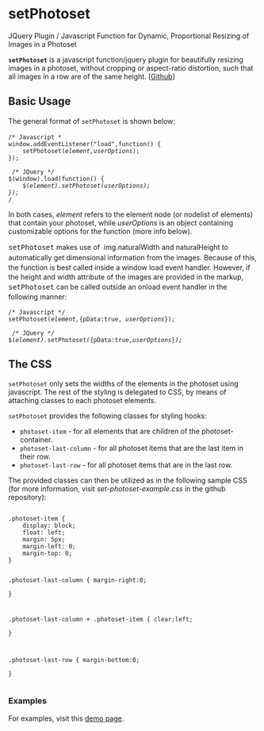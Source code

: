 <h1>setPhotoset</h1>
<p>JQuery Plugin / Javascript Function for Dynamic, Proportional Resizing of Images in a Photoset</p>
<p><strong><code>setPhotoset</code></strong> is a javascript function/jquery plugin for beautifully resizing images in a photoset, without cropping or aspect-ratio distortion, such that all images in a row are of the same height. [<a href="https://github.com/JZumun/setPhotoset"
    target="_blank">Github</a>]&nbsp;</p>
<h2><strong>Basic Usage</strong></h2>
<p><span style="line-height: 19.6000003814697px;"><span style="line-height: 19.6000003814697px;">The general format of&nbsp;</span><code style="line-height: 19.6000003814697px;">setPhotoset</code><span style="line-height: 19.6000003814697px;">&nbsp;is shown below:</span></span>
</p>
<pre><code>/* Javascript *<br />window.addEventListener("load",function() {<br />&nbsp;&nbsp;&nbsp;&nbsp;setPhotoset(<em>element,userOptions</em>);<br />});<br /><br /> /* JQuery */ <br />$(window).load(function() {<br />&nbsp;&nbsp;&nbsp;&nbsp;$(<em>element).setPhotoset(<em>userOptions</em>);<br />});<br /></em>/</code></pre>
<p>In both cases,&nbsp;<em>element&nbsp;</em>refers to the element node (or nodelist of elements) that contain your photoset, while&nbsp;<em>userOptions</em> is an object containing customizable options for the function (more info below).&nbsp;</p>
<p><span style="line-height: 19.6000003814697px; font-family: monospace;">setPhotoset</span><span style="line-height: 19.6000003814697px;">&nbsp;makes use of&nbsp;</span><span style="line-height: 19.6000003814697px;">&nbsp;img.naturalWidth and naturalHeight to automatically get dimensional information from the images. Because of this, the function is best called inside a window load event handler. However, if the height and width attribute of the images are provided in the markup,&nbsp;</span>
    <span style="line-height: 19.6000003814697px; font-family: monospace;">setPhotoset</span><span style="line-height: 19.6000003814697px;">&nbsp;</span><span style="line-height: 19.6000003814697px;">can be called outside an onload event handler in the following manner:</span>
</p>
<pre><code>/* Javascript */<br />setPhotoset(<em>element,</em>{pData:true,<em> userOptions</em>});<br /><br /> /* JQuery */ <br />$(<em>element).</em>setPhotoset<em>(</em>{pData:true,<em>userOptions</em>}<em>);</em></code></pre>
<h2>The CSS</h2>
<p><code>setPhotoset</code> only sets the widths of the elements in the photoset using javascript. The rest of the styling is delegated to CSS, by means of attaching classes to each photoset elements.</p>
<p><code>setPhotoset</code> provides the following classes for styling hooks:
<ul>
	<li><code>photoset-item</code> - for all elements that are children of the photoset-container.</li>
	<li><code>photoset-last-column</code> - for all photoset items that are the last item in their row.</li>
	<li><code>photoset-last-row</code> - for all photoset items that are in the last row.</li>
</ul>
</p>
<p>The provided classes can then be utilized as in the following sample CSS (for more information, visit <em>set-photoset-example.css</em> in the github repository):</p>
<pre><code>
.photoset-item {
	display: block;		
	float: left;		
	margin: 5px;		
	margin-left: 0;
	margin-top: 0;
}

.photoset-last-column {
	margin-right:0;		
}

.photoset-last-column + .photoset-item {
	clear:left;			
}

.photoset-last-row {
	margin-bottom:0;	
}
</code></pre>
<h3>Examples</h3>
<p>For examples, visit this <a href="http://jzumun.tumblr.com/set-photoset">demo page</a>.</p>